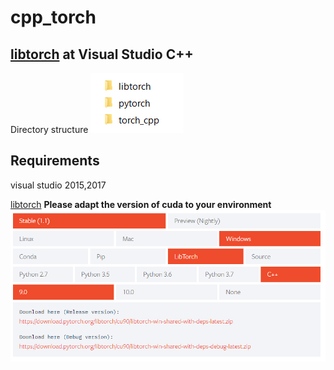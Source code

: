 # cpp_torch
## [libtorch](https://pytorch.org/get-started/locally/) at Visual Studio C++  

Directory structure
<img src="./images/image00.png"/>  

## Requirements  
visual studio 2015,2017  

[libtorch](https://pytorch.org/get-started1locally/)
**Please adapt the version of cuda to your environment**  
<img src="./images/image01.png"/>  